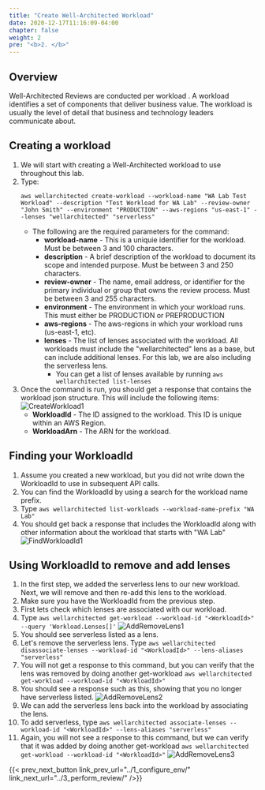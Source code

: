 ```yaml
---
title: "Create Well-Architected Workload"
date: 2020-12-17T11:16:09-04:00
chapter: false
weight: 2
pre: "<b>2. </b>"
---
```


## Overview
Well-Architected Reviews are conducted per workload . A workload identifies a set of components that deliver business value. The workload is usually the level of detail that business and technology leaders communicate about.

## Creating a workload
1. We will start with creating a Well-Architected workload to use throughout this lab.
1. Type:
    ```
    aws wellarchitected create-workload --workload-name "WA Lab Test Workload" --description "Test Workload for WA Lab" --review-owner "John Smith" --environment "PRODUCTION" --aws-regions "us-east-1" --lenses "wellarchitected" "serverless"
    ```
    * The following are the required parameters for the command:
      * **workload-name** - This is a uniquie identifier for the workload. Must be between 3 and 100 characters.
      * **description** - A brief description of the workload to document its scope and intended purpose. Must be between 3 and 250 characters.
      * **review-owner** - The name, email address, or identifier for the primary individual or group that owns the review process. Must be between 3 and 255 characters.
      * **environment** - The environment in which your workload runs. This must either be PRODUCTION or PREPRODUCTION
      * **aws-regions** - The aws-regions in which your workload runs (us-east-1, etc).
      * **lenses** - The list of lenses associated with the workload. All workloads must include the "wellarchitected" lens as a base, but can include additional lenses. For this lab, we are also including the serverless lens.
        * You can get a list of lenses available by running `aws wellarchitected list-lenses`
1. Once the command is run, you should get a response that contains the workload json structure. This will include the following items:
    ![CreateWorkload1](/watool/200_Using_AWSCLI_To_Manage_WA_Reviews/Images/2/CreateWorkload1.png)
    * **WorkloadId** - The ID assigned to the workload. This ID is unique within an AWS Region.
    * **WorkloadArn** - The ARN for the workload.

## Finding your WorkloadId
1. Assume you created a new workload, but you did not write down the WorkloadId to use in subsequent API calls.
1. You can find the WorkloadId by using a search for the workload name prefix.
1. Type `aws wellarchitected list-workloads --workload-name-prefix "WA Lab"`
1. You should get back a response that includes the WorkloadId along with other information about the workload that starts with "WA Lab"
![FindWorkloadId1](/watool/200_Using_AWSCLI_To_Manage_WA_Reviews/Images/2/FindWorkloadId1.png)


## Using WorkloadId to remove and add lenses
1. In the first step, we added the serverless lens to our new workload. Next, we will remove and then re-add this lens to the workload.
1. Make sure you have the WorkloadId from the previous step.
1. First lets check which lenses are associated with our workload.
1. Type `aws wellarchitected get-workload --workload-id "<WorkloadId>" --query 'Workload.Lenses[]'`
    ![AddRemoveLens1](/watool/200_Using_AWSCLI_To_Manage_WA_Reviews/Images/2/AddRemoveLens1.png)
1. You should see serverless listed as a lens.
1. Let's remove the serverless lens. Type `aws wellarchitected disassociate-lenses --workload-id "<WorkloadId>" --lens-aliases "serverless"`
1. You will not get a response to this command, but you can verify that the lens was removed by doing another get-workload `aws wellarchitected get-workload --workload-id "<WorkloadId>"`
1. You should see a response such as this, showing that you no longer have serverless listed.
    ![AddRemoveLens2](/watool/200_Using_AWSCLI_To_Manage_WA_Reviews/Images/2/AddRemoveLens2.png)
1. We can add the serverless lens back into the workload by associating the lens.
1. To add serverless, type `aws wellarchitected associate-lenses --workload-id "<WorkloadId>" --lens-aliases "serverless"`
1. Again, you will not see a response to this command, but we can verify that it was added by doing another get-workload `aws wellarchitected get-workload --workload-id "<WorkloadId>"`
    ![AddRemoveLens3](/watool/200_Using_AWSCLI_To_Manage_WA_Reviews/Images/2/AddRemoveLens3.png)


{{< prev_next_button link_prev_url="../1_configure_env/" link_next_url="../3_perform_review/" />}}
